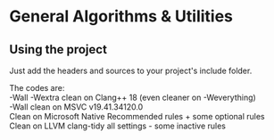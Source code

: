 # General Algorithms & Utilities

Using the project
-----------------
Just add the headers and sources to your project's include folder.

The codes are:\
-Wall -Wextra clean on Clang++ 18 (even cleaner on -Weverything)\
-Wall clean on MSVC v19.41.34120.0\
Clean on Microsoft Native Recommended rules + some optional rules\
Clean on LLVM clang-tidy all settings - some inactive rules
